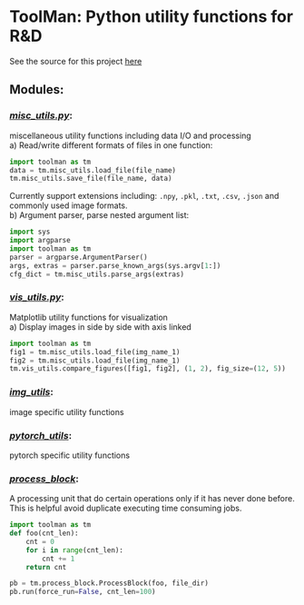 # ToolMan: Python utility functions for R&D
See the source for this project [here](https://github.com/bohaohuang/toolman)
## Modules:
### *[misc_utils.py](./toolman/misc_utils.py)*: 
miscellaneous utility functions including data I/O and processing  
a) Read/write different formats of files in one function:
```python
import toolman as tm
data = tm.misc_utils.load_file(file_name)
tm.misc_utils.save_file(file_name, data)
```
Currently support extensions including: `.npy`, `.pkl`, `.txt`, `.csv`, `.json` and commonly used image formats.  
b) Argument parser, parse nested argument list:
```python
import sys
import argparse
import toolman as tm
parser = argparse.ArgumentParser()
args, extras = parser.parse_known_args(sys.argv[1:])
cfg_dict = tm.misc_utils.parse_args(extras)
```

### *[vis_utils.py](./toolman/vis_utils.py)*: 
Matplotlib utility functions for visualization  
a) Display images in side by side with axis linked
```python
import toolman as tm
fig1 = tm.misc_utils.load_file(img_name_1)
fig2 = tm.misc_utils.load_file(img_name_1)
tm.vis_utils.compare_figures([fig1, fig2], (1, 2), fig_size=(12, 5))
```
### *[img_utils](./toolman/img_utils.py)*: 
image specific utility functions

### *[pytorch_utils](./toolman/pytorch_utils.py)*: 
pytorch specific utility functions

### *[process_block](./toolman/process_block.py)*: 
A processing unit that do certain operations only if it has never done before. This is helpful avoid duplicate 
executing time consuming jobs.
```python
import toolman as tm
def foo(cnt_len):
    cnt = 0
    for i in range(cnt_len):
        cnt += 1
    return cnt

pb = tm.process_block.ProcessBlock(foo, file_dir)
pb.run(force_run=False, cnt_len=100)
```

